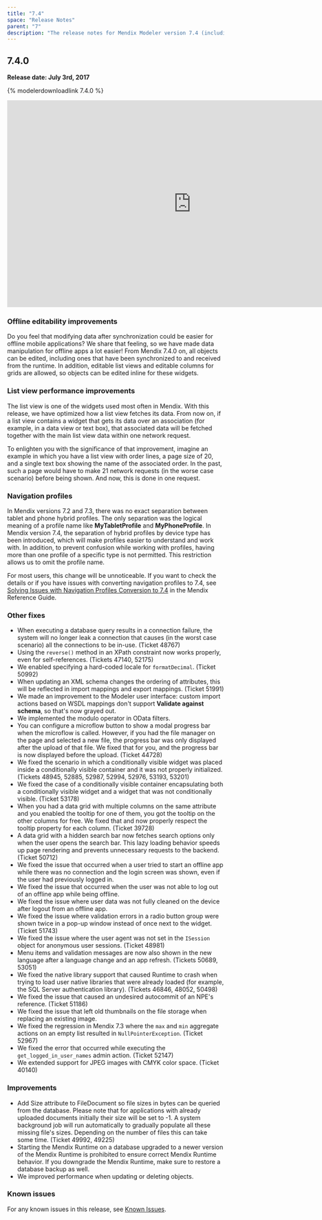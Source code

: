 ```yaml
---
title: "7.4"
space: "Release Notes"
parent: "7"
description: "The release notes for Mendix Modeler version 7.4 (including all patches) with details on new features, bug fixes, and known issues."
---
```


## 7.4.0

**Release date: July 3rd, 2017**

{% modelerdownloadlink 7.4.0 %}

<iframe width="853" height="480" src="https://www.youtube.com/embed/iOzRLPgx9AQ" frameborder="0" allowfullscreen></iframe>

### Offline editability improvements

Do you feel that modifying data after synchronization could be easier for offline mobile applications? We share that feeling, so we have made data manipulation for offline apps a lot easier! From Mendix 7.4.0 on, all objects can be edited, including ones that have been synchronized to and received from the runtime. In addition, editable list views and editable columns for grids are allowed, so objects can be edited inline for these widgets.

### List view performance improvements

The list view is one of the widgets used most often in Mendix. With this release, we have optimized how a list view fetches its data. From now on, if a list view contains a widget that gets its data over an association (for example, in a data view or text box), that associated data will be fetched together with the main list view data within one network request. 

To enlighten you with the significance of that improvement, imagine an example in which you have a list view with order lines, a page size of 20, and a single text box showing the name of the associated order. In the past, such a page would have to make 21 network requests (in the worse case scenario) before being shown. And now, this is done in one request.

### Navigation profiles

In Mendix versions 7.2 and 7.3, there was no exact separation between tablet and phone hybrid profiles. The only separation was the logical meaning of a profile name like **MyTabletProfile** and **MyPhoneProfile**. In Mendix version 7.4, the separation of hybrid profiles by device type has been introduced, which will make profiles easier to understand and work with. In addition, to prevent confusion while working with profiles, having more than one profile of a specific type is not permitted. This restriction allows us to omit the profile name.

For most users, this change will be unnoticeable. If you want to check the details or if you have issues with converting navigation profiles to 7.4, see [Solving Issues with Navigation Profiles Conversion to 7.4](/refguide/navigation-conversion-to-74) in the Mendix Reference Guide.

### Other fixes

* When executing a database query results in a connection failure, the system will no longer leak a connection that causes (in the worst case scenario) all the connections to be in-use. (Ticket 48767)
* Using the `reverse()` method in an XPath constraint now works properly, even for self-references. (Tickets 47140, 52175)
* We enabled specifying a hard-coded locale for `formatDecimal`. (Ticket 50992)
* When updating an XML schema changes the ordering of attributes, this will be reflected in import mappings and export mappings. (Ticket 51991)
* We made an improvement to the Modeler user interface: custom import actions based on WSDL mappings don't support **Validate against schema**, so that's now grayed out.
* We implemented the modulo operator in OData filters.
* You can configure a microflow button to show a modal progress bar when the microflow is called. However, if you had the file manager on the page and selected a new file, the progress bar was only displayed after the upload of that file. We fixed that for you, and the progress bar is now displayed before the upload. (Ticket 44728)
* We fixed the scenario in which a conditionally visible widget was placed inside a conditionally visible container and it was not properly initialized. (Tickets 48945, 52885, 52987, 52994, 52976, 53193, 53201)
* <a name="RN740"></a>We fixed the case of a conditionally visible container encapsulating both a conditionally visible widget and a widget that was not conditionally visible. (Ticket 53178)
* When you had a data grid with multiple columns on the same attribute and you enabled the tooltip for one of them, you got the tooltip on the other columns for free. We fixed that and now properly respect the tooltip property for each column. (Ticket 39728)
* A data grid with a hidden search bar now fetches search options only when the user opens the search bar. This lazy loading behavior speeds up page rendering and prevents unnecessary requests to the backend. (Ticket 50712)
* We fixed the issue that occurred when a user tried to start an offline app while there was no connection and the login screen was shown, even if the user had previously logged in.
* We fixed the issue that occurred when the user was not able to log out of an offline app while being offline.
* We fixed the issue where user data was not fully cleaned on the device after logout from an offline app.
* We fixed the issue where validation errors in a radio button group were shown twice in a pop-up window instead of once next to the widget. (Ticket 51743)
* We fixed the issue where the user agent was not set in the `ISession` object for anonymous user sessions. (Ticket 48981)
* Menu items and validation messages are now also shown in the new language after a language change and an app refresh. (Tickets 50689, 53051)
* We fixed the native library support that caused Runtime to crash when trying to load user native libraries that were already loaded (for example, the SQL Server authentication library). (Tickets 46846, 48052, 50498)
* We fixed the issue that caused an undesired autocommit of an NPE's reference. (Ticket 51186)
* We fixed the issue that left old thumbnails on the file storage when replacing an existing image.
* We fixed the regression in Mendix 7.3 where the `max` and `min` aggregate actions on an empty list resulted in `NullPointerException`. (Ticket 52967)
* We fixed the error that occurred while executing the `get_logged_in_user_names` admin action. (Ticket 52147)
* We extended support for JPEG images with CMYK color space. (Ticket 40140)

### Improvements

* Add Size attribute to FileDocument so file sizes in bytes can be queried from the database. Please note that for applications with already uploaded documents initially their size will be set to -1. A system background job will run automatically to gradually populate all these missing file's sizes. Depending on the number of files this can take some time. (Ticket 49992, 49225)
* Starting the Mendix Runtime on a database upgraded to a newer version of the Mendix Runtime is prohibited to ensure correct Mendix Runtime behavior. If you downgrade the Mendix Runtime, make sure to restore a database backup as well.
* We improved performance when updating or deleting objects.

### Known issues

For any known issues in this release, see [Known Issues](known-issues).
